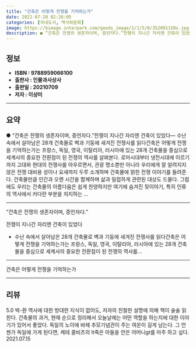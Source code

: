 ```yaml
---
title: "건축은 어떻게 전쟁을 기억하는가"
date: 2021-07-20 02:26:05
categories: [국내도서, 역사와문화]
image: https://bimage.interpark.com/goods_image/1/1/5/0/352091150s.jpg
description: ● “건축은 전쟁의 생존자이며, 증언자다.”전쟁이 지나간 자리엔 건축이 있었다― 수난 속에서 살아남은 28개 건축물로 벽과 기둥에 새겨진 전쟁사를 읽다건축은 어떻게 전쟁을 기억하는가는 프랑스, 독일, 영국, 이탈리아, 러시아에 있는 28개 건축물을 중심으로 세계사의 중요한 전환점이
---
```


## **정보**

- **ISBN : 9788959066100**
- **출판사 : 인물과사상사**
- **출판일 : 20210709**
- **저자 : 이상미**

------



## **요약**

●  “건축은 전쟁의 생존자이며, 증언자다.”전쟁이 지나간 자리엔 건축이 있었다― 수난 속에서 살아남은 28개 건축물로  벽과 기둥에 새겨진 전쟁사를 읽다건축은 어떻게 전쟁을 기억하는가는 프랑스, 독일, 영국, 이탈리아, 러시아에 있는 28개 건축물을 중심으로 세계사의 중요한 전환점이 된 전쟁의 역사를 살펴본다. 로마시대부터 냉전시대에 이르기까지 고대와 현대의 전쟁사를 아우르면서, 관광 명소뿐만 아니라 우리에게 잘 알려지지 않은 전쟁 대비용 성이나 요새까지 두루 소개하며 건축물에 얽힌 전쟁 이야기를 들려준다. 건축물만큼 인간과 오랜 시간을 함께하며 삶과 밀접하게 관련된 대상도 드물다. 그럼에도 우리는 건축물의 아름다움은 쉽게 찬양하지만 여기에 숨겨진 뒷이야기, 특히 인류의 역사에서 커다란 부분을 차지하는 ...

------

“건축은 전쟁의 생존자이며, 증언자다.”

전쟁이 지나간 자리엔 건축이 있었다
- 수난 속에서 살아남은 28개 건축물로 벽과 기둥에 새겨진 전쟁사를 읽다건축은 어떻게 전쟁을 기억하는가는 프랑스, 독일, 영국, 이탈리아, 러시아에 있는 28개 건축물을 중심으로 세계사의 중요한 전환점이 된 전쟁의 역사를... 

------


건축은 어떻게 전쟁을 기억하는가 

------


## **리뷰** 

5.0 박-환 역사에 대한 방대한 지식이 없어도, 저자의 친철한 설명에 의해 책이 술술 읽힌다. 건축물의 과거, 현재 순으로 정리해서 오늘날에는 어떤 역할을 하는지에 대한 이야기가 있어서 좋았다. 독일의 노이에 바헤 추모기념관이 주는 여운이 길게 남는다. 그 언젠가 독일에 가게 된다면, 케테 콜비츠의 lt죽은 아들을 안은 어머니gt를 마주 하고 싶다. 2021.07.15 <br/>